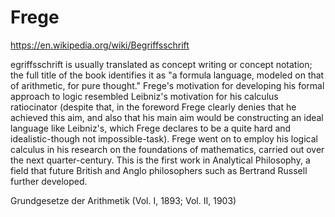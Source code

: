 # Frege

https://en.wikipedia.org/wiki/Begriffsschrift

egriffsschrift is usually translated as concept writing or concept notation; the full title of the book identifies it as "a formula language, modeled on that of arithmetic, for pure thought." Frege's motivation for developing his formal approach to logic resembled Leibniz's motivation for his calculus ratiocinator (despite that, in the foreword Frege clearly denies that he achieved this aim, and also that his main aim would be constructing an ideal language like Leibniz's, which Frege declares to be a quite hard and idealistic-though not impossible-task). Frege went on to employ his logical calculus in his research on the foundations of mathematics, carried out over the next quarter-century. This is the first work in Analytical Philosophy, a field that future British and Anglo philosophers such as Bertrand Russell further developed.


Grundgesetze der Arithmetik (Vol. I, 1893; Vol. II, 1903)
